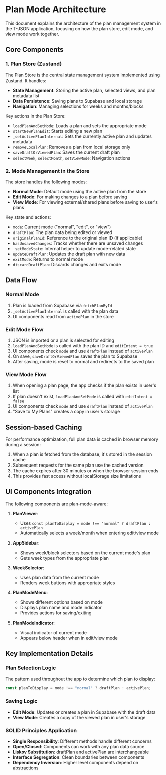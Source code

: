 # Plan Mode Architecture

This document explains the architecture of the plan management system in the T-JSON application, focusing on how the plan store, edit mode, and view mode work together.

## Core Components

### 1. Plan Store (Zustand)

The Plan Store is the central state management system implemented using Zustand. It handles:

- **State Management**: Storing the active plan, selected views, and plan metadata list
- **Data Persistence**: Saving plans to Supabase and local storage
- **Navigation**: Managing selections for weeks and months/blocks

Key actions in the Plan Store:
- `loadPlanAndSetMode`: Loads a plan and sets the appropriate mode
- `startNewPlanEdit`: Starts editing a new plan
- `_setActivePlanInternal`: Sets the currently active plan and updates metadata
- `removeLocalPlan`: Removes a plan from local storage only
- `saveDraftOrViewedPlan`: Saves the current draft plan
- `selectWeek`, `selectMonth`, `setViewMode`: Navigation actions

### 2. Mode Management in the Store

The store handles the following modes:

- **Normal Mode**: Default mode using the active plan from the store
- **Edit Mode**: For making changes to a plan before saving
- **View Mode**: For viewing external/shared plans before saving to user's plans

Key state and actions:
- `mode`: Current mode ("normal", "edit", or "view")
- `draftPlan`: The plan data being edited or viewed
- `originalPlanId`: Reference to the original plan ID (if applicable)
- `hasUnsavedChanges`: Tracks whether there are unsaved changes
- `_setModeState`: Internal helper to update mode-related state
- `updateDraftPlan`: Updates the draft plan with new data
- `exitMode`: Returns to normal mode
- `discardDraftPlan`: Discards changes and exits mode

## Data Flow

### Normal Mode

1. Plan is loaded from Supabase via `fetchPlanById`
2. `_setActivePlanInternal` is called with the plan data
3. UI components read from `activePlan` in the store

### Edit Mode Flow

1. JSON is imported or a plan is selected for editing
2. `loadPlanAndSetMode` is called with the plan ID and `editIntent = true`
3. UI components check `mode` and use `draftPlan` instead of `activePlan`
4. On save, `saveDraftOrViewedPlan` saves the plan to Supabase
5. After saving, mode is reset to normal and redirects to the saved plan

### View Mode Flow

1. When opening a plan page, the app checks if the plan exists in user's list
2. If plan doesn't exist, `loadPlanAndSetMode` is called with `editIntent = false`
3. UI components check `mode` and use `draftPlan` instead of `activePlan`
4. "Save to My Plans" creates a copy in user's storage

## Session-based Caching

For performance optimization, full plan data is cached in browser memory during a session:

1. When a plan is fetched from the database, it's stored in the session cache
2. Subsequent requests for the same plan use the cached version
3. The cache expires after 30 minutes or when the browser session ends
4. This provides fast access without localStorage size limitations

## UI Components Integration

The following components are plan-mode-aware:

1. **PlanViewer**: 
   - Uses `const planToDisplay = mode !== "normal" ? draftPlan : activePlan`
   - Automatically selects a week/month when entering edit/view mode

2. **AppSidebar**:
   - Shows week/block selectors based on the current mode's plan
   - Gets week types from the appropriate plan

3. **WeekSelector**:
   - Uses plan data from the current mode
   - Renders week buttons with appropriate styles

4. **PlanModeMenu**:
   - Shows different options based on mode
   - Displays plan name and mode indicator
   - Provides actions for saving/exiting

5. **PlanModeIndicator**:
   - Visual indicator of current mode
   - Appears below header when in edit/view mode

## Key Implementation Details

### Plan Selection Logic

The pattern used throughout the app to determine which plan to display:

```javascript
const planToDisplay = mode !== "normal" ? draftPlan : activePlan;
```

### Saving Logic

- **Edit Mode**: Updates or creates a plan in Supabase with the draft data
- **View Mode**: Creates a copy of the viewed plan in user's storage

### SOLID Principles Application

- **Single Responsibility**: Different methods handle different concerns
- **Open/Closed**: Components can work with any plan data source
- **Liskov Substitution**: draftPlan and activePlan are interchangeable
- **Interface Segregation**: Clean boundaries between components
- **Dependency Inversion**: Higher level components depend on abstractions